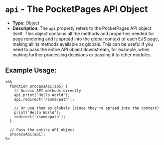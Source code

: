 # `api` - The PocketPages API Object

- **Type**: Object
- **Description**: The `api` property refers to the PocketPages API object itself. This object contains all the methods and properties needed for page rendering and is spread into the global context of each EJS page, making all its methods available as globals. This can be useful if you need to pass the entire API object downstream, for example, when making further processing decisions or passing it to other modules.

## Example Usage:

```ejs
<%%
  function processApi(api) {
    // Access API methods directly
    api.print('Hello World');
    api.redirect('/some/path');

    // Or use them as globals (since they're spread into the context)
    print('Hello World');
    redirect('/some/path');
  }

  // Pass the entire API object
  processApi(api);
%>
```

